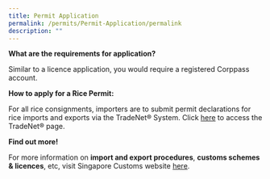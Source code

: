```yaml
---
title: Permit Application
permalink: /permits/Permit-Application/permalink
description: ""
---
```

**What are the requirements for application?**

Similar to a licence application, you would require a registered Corppass account. 


**How to apply for a Rice Permit:**

For all rice consignments, importers are to submit permit declarations for rice imports and exports via the TradeNet® System. Click [here](https://www.tradenet.gov.sg/tradenet/login.jsp) to access the TradeNet® page.


**Find out more!**

For more information on **import and export procedures**, **customs schemes & licences**, etc, visit Singapore Customs website [here](https://www.customs.gov.sg/).